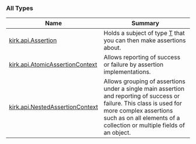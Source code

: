 

### All Types

| Name | Summary |
|---|---|
| [kirk.api.Assertion](../kirk.api/-assertion/index.md) | Holds a subject of type [T](../kirk.api/-assertion/index.md#T) that you can then make assertions about. |
| [kirk.api.AtomicAssertionContext](../kirk.api/-atomic-assertion-context/index.md) | Allows reporting of success or failure by assertion implementations. |
| [kirk.api.NestedAssertionContext](../kirk.api/-nested-assertion-context/index.md) | Allows grouping of assertions under a single main assertion and reporting of success or failure. This class is used for more complex assertions such as on all elements of a collection or multiple fields of an object. |
